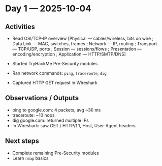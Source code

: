 # Day 1 — 2025-10-04

## Activities
- Read OSI/TCP-IP overview
  [Physical — cables/wireless, bits on wire ; 
  Data Link — MAC, switches, frames ; 
  Network — IP, routing ; 
  Transport — TCP/UDP, ports ; 
  Session — sessions/flows ; 
  Presentation — encoding/encryption ; 
  Application — HTTP/SMTP/DNS]
  
- Started TryHackMe Pre-Security modules  
- Ran network commands: `ping`, `traceroute`, `dig`  
- Captured HTTP GET request in Wireshark  

## Observations / Outputs
- ping to google.com: 4 packets, avg ~30 ms  
- traceroute: ~10 hops  
- dig google.com: returned multiple IPs  
- In Wireshark: saw GET / HTTP/1.1, Host, User-Agent headers  

## Next steps
- Complete remaining Pre-Security modules  
- Learn `nmap` basics
